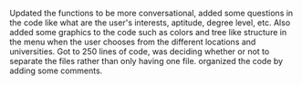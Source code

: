 Updated the functions to be more conversational, added some questions in the code like what are the user's interests, aptitude, degree level, etc. 
Also added some graphics to the code such as colors and tree like structure in the menu when the user chooses from the different locations and universities. 
Got to 250 lines of code, was deciding whether or not to separate the files rather than only having one file. 
organized the code by adding some comments. 
